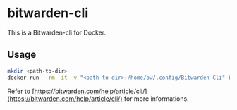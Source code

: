 # bitwarden-cli

This is a Bitwarden-cli for Docker.

## Usage

```sh
mkdir <path-to-dir>
docker run --rm -it -v "<path-to-dir>:/home/bw/.config/Bitwarden Cli" bitwarden-cli /bw <command>
```

Refer to [https://bitwarden.com/help/article/cli/](https://bitwarden.com/help/article/cli/) for more informations.
